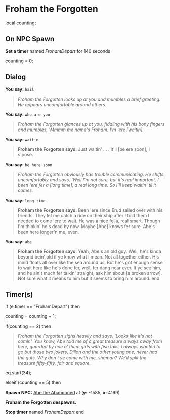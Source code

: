 # Froham the Forgotten
local counting;

## On NPC Spawn

**Set a timer** named *FrohamDepart* for 140 seconds

counting = 0;
## Dialog

**You say:** `hail`



>*Froham the Forgotten looks up at you and mumbles a brief greeting. He appears uncomfortable around others.*

**You say:** `who are you`



>*Froham the Forgotten glances up at you, fiddling with his bony fingers and mumbles, 'Mmmm me name's Froham..I'm 'ere [waitin].*

**You say:** `waitin`



>**Froham the Forgotten says:** Just waitin' . . . it'll [be ere soon], I s'pose.

**You say:** `be here soon`



>*Froham the Forgotten obviously has trouble communicating. He shifts uncomfortably and says, 'Well I'm not sure, but it's real important. I been 'ere fer a [long time], a real long time. So I'll keep waitin' til it comes.*

**You say:** `long time`



>**Froham the Forgotten says:** Been 'ere since Erud sailed over with his friends. They let me catch a ride on their ship after I told them I needed to come 'ere to wait. He was a nice fella, real smart. Though I'm thinkin' he's dead by now. Maybe [Abe] knows fer sure. Abe's been here longer'n me, even.

**You say:** `abe`



>**Froham the Forgotten says:** Yeah, Abe's an old guy. Well, he's kinda beyond bein' old if ye know what I mean. Not all together either. His mind floats all over like the sea around us. But he's got enough sense to wait here like he's done fer, well, fer dang near ever. If ye see him, and he ain't much fer talkin' straight, ask him about [a broken arrow]. Not sure what it means to him but it seems to bring him around.
end

## Timer(s)



if (e.timer == "FrohamDepart") then


counting = counting + 1;

if(counting == 2) then


>*Froham the Forgotten sighs heavily and says, 'Looks like it's not comin'. You know, Abe told me of a great treasure a ways away from here, guarded by one o' them girls with fish tails. I always wanted to go but those two jokers, Dillon and the other young one, never had the guts. Why don't ye come with me, shaman? We'll split the treasure fifty-fifty, fair and square.*


eq.start(34);

elseif (counting == 5) then


**Spawn NPC:**  [Abe the Abandoned](/npc/98050) at (**y:** -1585, **x:** 4169)


**Froham the Forgotten despawns.**


**Stop timer** named *FrohamDepart*
end

